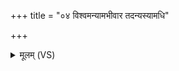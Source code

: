 +++
title = "०४ विश्वमन्यामभीवार तदन्यस्यामधि"

+++
<details><summary>मूलम् (VS)</summary>

विश्व॑म॒न्याम॑भी॒वार॒ तद॒न्यस्या॒मधि॑ श्रि॒तम्।  
दि॒वे च॑ वि॒श्ववे॑दसे पृथि॒व्यै चा॑करं॒ नमः॑ ॥
</details>